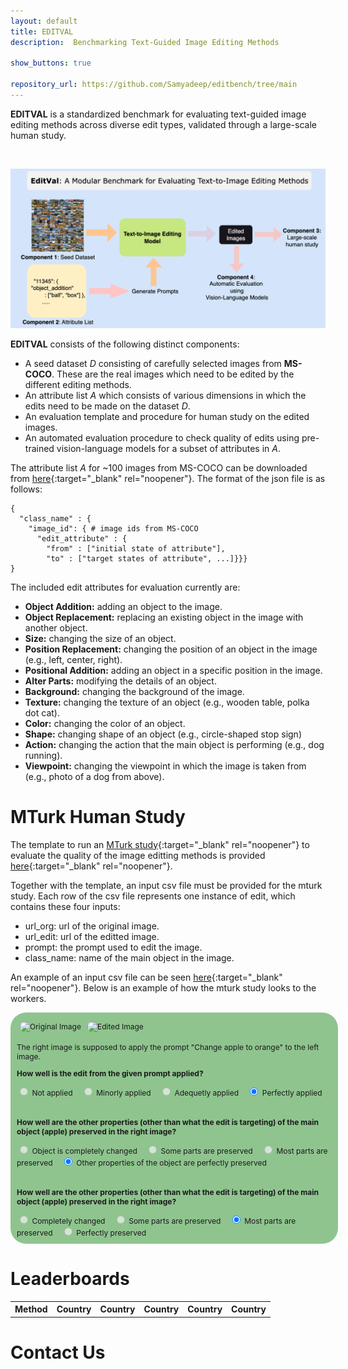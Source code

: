 ```yaml
---
layout: default
title: EDITVAL 
description:  Benchmarking Text-Guided Image Editing Methods

show_buttons: true

repository_url: https://github.com/Samyadeep/editbench/tree/main
---
```




**EDITVAL** is a standardized benchmark for evaluating text-guided image editing methods across diverse edit types, validated through a large-scale human study. 


<br/>

![Branching](./editval_teaser.png)

**EDITVAL** consists of the following distinct components:

*   A seed dataset _D_ consisting of carefully selected images from **MS-COCO**. These are the real
images which need to be edited by the different editing methods.
*   An attribute list _A_ which consists of various dimensions in which the edits need to be made on the dataset _D_.
*   An evaluation template and procedure for human study on the edited images.
*   An automated evaluation procedure to check quality of edits using pre-trained vision-language models for a subset of attributes in _A_. 


The attribute list _A_ for ~100 images from MS-COCO can be downloaded from [here](https://drive.google.com/file/d/1PJW7mZnrMAtSJC6yG4g4xIHlu3kwIjm5/view){:target="_blank" rel="noopener"}. The format of the json file is as follows:

```
{
  "class_name" : {
    "image_id": { # image ids from MS-COCO
      "edit_attribute" : {
        "from" : ["initial state of attribute"],
        "to" : ["target states of attribute", ...]}}}
}
```


The included edit attributes for evaluation currently are:


*   **Object Addition:** adding an object to the image.
*   **Object Replacement:** replacing an existing object in the image with another object.
*   **Size:** changing the size of an object.
*   **Position Replacement:** changing the position of an object in the image (e.g., left, center, right).
*   **Positional Addition:** adding an object in a specific position in the image.
*   **Alter Parts:** modifying the details of an object.
*   **Background:** changing the background of the image.
*   **Texture:** changing the texture of an object (e.g., wooden table, polka dot cat).
*   **Color:** changing the color of an object.
*   **Shape:** changing shape of an object (e.g., circle-shaped stop sign)
*   **Action:** changing the action that the main object is performing (e.g., dog running).
*   **Viewpoint:** changing the viewpoint in which the image is taken from (e.g., photo of a dog from above).


<div id="human_study"></div>

# MTurk Human Study

The template to run an [MTurk study](https://requester.mturk.com/){:target="_blank" rel="noopener"} to evaluate the quality of the image editting methods is provided [here](https://drive.google.com/file/d/1r5zzuJy8WXIABhTcTZHXNtWUdWKO9yC-/view?usp=sharing){:target="_blank" rel="noopener"}. 

Together with the template, an input csv file must be provided for the mturk study. Each row of the csv file represents one instance of edit, which contains these four inputs:

*   url_org: url of the original image.
*   url_edit: url of the editted image.
*   prompt: the prompt used to edit the image.
*   class_name: name of the main object in the image.

An example of an input csv file can be seen [here](https://drive.google.com/file/d/1Zf923hlC6mw1F8Gxbajx7Nx8dibwEhTl/view?usp=sharing){:target="_blank" rel="noopener"}. Below is an example of how the mturk study looks to the workers.

<div style="background-color:rgba(34, 139, 34, 0.5);border-radius: 25px;padding:10px;font-size:12px;width:100%;">
  <div style="display:flex;">
      <div style="float:left;padding:5px;">
        <img src="https://editbench.s3.amazonaws.com/edited_images/pix2pix/object_replacement/548957/548957_unedited.png" alt="Original Image" style="width:90%;border-radius:10px;">
      </div>
      <div style="float:left;padding:5px;">
            <img src="https://editbench.s3.amazonaws.com/edited_images/pix2pix/object_replacement/548957/548957_object_replacement_orange_1.5_7.5.png" alt="Edited Image" style="width:90%;border-radius:10px;">
      </div>
  </div>
  <div>
    <p>The right image is supposed to apply the prompt "Change apple to orange" to the left image.</p>
  </div>
  <div style="padding-bottom:20px">
    <p><b>How well is the edit from the given prompt applied?</b></p>
      <input type="radio" id="q1_0" name="q1" disabled/>
      <label for="q1_0" style="padding-right:10px" disabled>Not applied</label>
      <input type="radio" id="q1_1" name="q1" disabled/>
      <label for="q1_1" style="padding-right:10px" disabled>Minorly applied</label>
      <input type="radio" id="q1_2" name="q1" disabled/>
      <label for="q1_2" style="padding-right:10px" disabled>Adequetly applied</label>
      <input type="radio" id="q1_3" name="q1" checked="checked"/>
      <label for="q1_3" style="padding-right:10px">Perfectly applied</label>
  </div>
  <div style="padding-bottom:20px">
    <p><b>How well are the other properties (other than what the edit is targeting) of the main object (apple) preserved in the right image?</b></p>
      <input type="radio" id="q2_0" name="q2" disabled/>
      <label for="q2_0" style="padding-right:10px" disabled>Object is completely changed</label>
      <input type="radio" id="q2_1" name="q2" disabled/>
      <label for="q2_1" style="padding-right:10px" disabled>Some parts are preserved</label>
      <input type="radio" id="q2_2" name="q2" disabled/>
      <label for="q2_2" style="padding-right:10px" disabled>Most parts are preserved</label>
      <input type="radio" id="q2_3" name="q2" checked="checked"/>
      <label for="q2_3" style="padding-right:10px">Other properties of the object are perfectly preserved</label>
  </div>
  <div>
    <p><b>How well are the other properties (other than what the edit is targeting) of the main object (apple) preserved in the right image?</b></p>
      <input type="radio" id="q3_0" name="q3" disabled/>
      <label for="q3_0" style="padding-right:10px" disabled>Completely changed</label>
      <input type="radio" id="q3_1" name="q3" disabled/>
      <label for="q3_1" style="padding-right:10px" disabled>Some parts are preserved</label>
      <input type="radio" id="q3_2" name="q3" checked="checked"/>
      <label for="q3_2" style="padding-right:10px">Most parts are preserved</label>
      <input type="radio" id="q3_3" name="q3" disabled/>
      <label for="q3_3" style="padding-right:10px" disabled>Perfectly preserved</label>
  </div>
</div>


<div id="leaderboards"></div>

# Leaderboards


<table id="myTable">
  <tr>
   <!--When a header is clicked, run the sortTable function, with a parameter, 0 for sorting by names, 1 for sorting by country:-->  
    <th onclick="sortTable(0)">Method</th>
    <th onclick="sortTable(1)">Country</th>
    <th onclick="sortTable(2)">Country</th>
    <th onclick="sortTable(3)">Country</th>
    <th onclick="sortTable(4)">Country</th>
    <th onclick="sortTable(5)">Country</th>
  </tr>
</table>


<div id="contact"></div>

# Contact Us



<script>
function sortTable(n) {
  var table, rows, switching, i, x, y, shouldSwitch, dir, switchcount = 0;
  table = document.getElementById("myTable");
  switching = true;
  //Set the sorting direction to ascending:
  dir = "asc"; 
  /*Make a loop that will continue until
  no switching has been done:*/
  while (switching) {
    //start by saying: no switching is done:
    switching = false;
    rows = table.rows;
    /*Loop through all table rows (except the
    first, which contains table headers):*/
    for (i = 1; i < (rows.length - 1); i++) {
      //start by saying there should be no switching:
      shouldSwitch = false;
      /*Get the two elements you want to compare,
      one from current row and one from the next:*/
      x = rows[i].getElementsByTagName("TD")[n];
      y = rows[i + 1].getElementsByTagName("TD")[n];
      /*check if the two rows should switch place,
      based on the direction, asc or desc:*/
      if (dir == "asc") {
        if (x.innerHTML.toLowerCase() > y.innerHTML.toLowerCase()) {
          //if so, mark as a switch and break the loop:
          shouldSwitch= true;
          break;
        }
      } else if (dir == "desc") {
        if (x.innerHTML.toLowerCase() < y.innerHTML.toLowerCase()) {
          //if so, mark as a switch and break the loop:
          shouldSwitch = true;
          break;
        }
      }
    }
    if (shouldSwitch) {
      /*If a switch has been marked, make the switch
      and mark that a switch has been done:*/
      rows[i].parentNode.insertBefore(rows[i + 1], rows[i]);
      switching = true;
      //Each time a switch is done, increase this count by 1:
      switchcount ++;      
    } else {
      /*If no switching has been done AND the direction is "asc",
      set the direction to "desc" and run the while loop again.*/
      if (switchcount == 0 && dir == "asc") {
        dir = "desc";
        switching = true;
      }
    }
  }
}
</script>
<script src="http://ajax.googleapis.com/ajax/libs/jquery/1.7.1/jquery.min.js"></script>
<script src="https://cdnjs.cloudflare.com/ajax/libs/PapaParse/4.1.2/papaparse.js"></script>

<script>
    function arrayToTable(tableData) {
        var table = document.getElementById("myTable");
        $(tableData).each(function (i, rowData) {
            let row = table.insertRow(-1);
            $(rowData).each(function (j, cellData) {
                let c = row.insertCell(j);
                c.innerText = cellData;
            });
        });
        return table;
    }

    $.ajax({
        type: "GET",
        url: "http://127.0.0.1:4000/sample.csv",
        success: function (data) {
            arrayToTable(Papa.parse(data).data);
        }
    });
</script>

